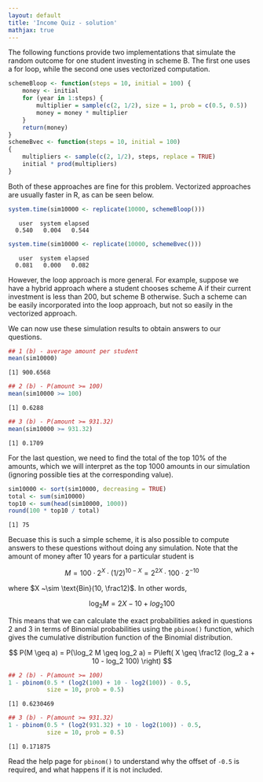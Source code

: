 ```yaml
---
layout: default
title: 'Income Quiz - solution'
mathjax: true
---
```





The following functions provide two implementations that simulate the
random outcome for one student investing in scheme B. The first one
uses a for loop, while the second one uses vectorized computation.


```r
schemeBloop <- function(steps = 10, initial = 100) {
    money <- initial
    for (year in 1:steps) {
        multiplier = sample(c(2, 1/2), size = 1, prob = c(0.5, 0.5))
        money = money * multiplier
    }
    return(money)
}
schemeBvec <- function(steps = 10, initial = 100)
{
    multipliers <- sample(c(2, 1/2), steps, replace = TRUE)
    initial * prod(multipliers)
}
```

Both of these approaches are fine for this problem. Vectorized
approaches are usually faster in R, as can be seen below. 


```r
system.time(sim10000 <- replicate(10000, schemeBloop()))
```

```
   user  system elapsed 
  0.540   0.004   0.544 
```

```r
system.time(sim10000 <- replicate(10000, schemeBvec()))
```

```
   user  system elapsed 
  0.081   0.000   0.082 
```

However, the loop approach is more general. For example, suppose we
have a hybrid approach where a student chooses scheme A if their
current investment is less than 200, but scheme B otherwise. Such a
scheme can be easily incorporated into the loop approach, but not so
easily in the vectorized approach.


We can now use these simulation results to obtain answers to our
questions.


```r
## 1 (b) - average amount per student
mean(sim10000)
```

```
[1] 900.6568
```

```r
## 2 (b) - P(amount >= 100)
mean(sim10000 >= 100)
```

```
[1] 0.6288
```

```r
## 3 (b) - P(amount >= 931.32)
mean(sim10000 >= 931.32)
```

```
[1] 0.1709
```

For the last question, we need to find the total of the top 10% of the
amounts, which we will interpret as the top 1000 amounts in our
simulation (ignoring possible ties at the corresponding value).


```r
sim10000 <- sort(sim10000, decreasing = TRUE)
total <- sum(sim10000)
top10 <- sum(head(sim10000, 1000))
round(100 * top10 / total)
```

```
[1] 75
```

Becuase this is such a simple scheme, it is also possible to compute
answers to these questions without doing any simulation. Note that the
amount of money after 10 years for a particular student is

$$
M = 100 \cdot 2^X \cdot (1/2)^{10-X} = 2^{2X} \cdot 100 \cdot 2^{-10}
$$

where $X ~\sim \text{Bin}(10, \frac12)$. In other words,

$$
\log_2 M = 2X - 10 +  log_2 100
$$

This means that we can calculate the exact probabilities asked in
questions 2 and 3 in terms of Binomial probabilities using the
`pbinom()` function, which gives the cumulative distribution function
of the Binomial distribution.

$$
P(M \geq a) = P(\log_2 M \geq log_2 a) 
= P\left( X \geq \frac12 (log_2 a + 10 - log_2 100)  \right)
$$


```r
## 2 (b) - P(amount >= 100)
1 - pbinom(0.5 * (log2(100) + 10 - log2(100)) - 0.5,
           size = 10, prob = 0.5)
```

```
[1] 0.6230469
```

```r
## 3 (b) - P(amount >= 931.32)
1 - pbinom(0.5 * (log2(931.32) + 10 - log2(100)) - 0.5,
           size = 10, prob = 0.5)
```

```
[1] 0.171875
```

Read the help page for `pbinom()` to understand why the offset of
`-0.5` is required, and what happens if it is not included.





